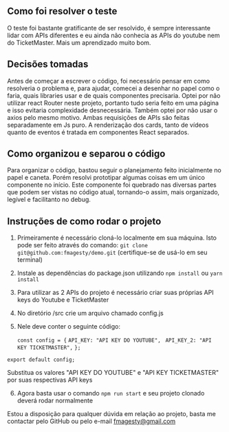 ## Como foi resolver o teste

O teste foi bastante gratificante de ser resolvido, é sempre interessante lidar com APIs diferentes e eu ainda não conhecia as APIs do youtube nem do TicketMaster. Mais um aprendizado muito bom.

## Decisões tomadas

Antes de começar a escrever o código, foi necessário pensar em como resolveria o problema e, para ajudar, comecei a desenhar no papel como o faria, quais libraries usar e de quais componentes precisaria. Optei por não utilizar react Router neste projeto, portanto tudo seria feito em uma página e isso evitaria complexidade desnecessária. Também optei por não usar o axios pelo mesmo motivo. Ambas requisições de APIs são feitas separadamente em Js puro. A renderização dos cards, tanto de vídeos quanto de eventos é tratada em componentes React separados.

## Como organizou e separou o código

Para organizar o código, bastou seguir o planejamento feito inicialmente no papel e caneta. Porém resolvi prototipar algumas coisas em um único componente no início. Este componente foi quebrado nas diversas partes que podem ser vistas no código atual, tornando-o assim, mais organizado, legível e facilitanto no debug.

## Instruções de como rodar o projeto

1. Primeiramente é necessário cloná-lo localmente em sua máquina. Isto pode ser feito através do comando: `git clone git@github.com:fmagesty/demo.git` (certifique-se de usá-lo em seu terminal)
2. Instale as dependências do package.json utilizando `npm install` ou `yarn install`
3. Para utilizar as 2 APIs do projeto é necessário criar suas próprias API keys do Youtube e TicketMaster
4. No diretório /src crie um arquivo chamado config.js
5. Nele deve conter o seguinte código:

   `const config = {`
   `API_KEY: "API KEY DO YOUTUBE",`
   ` API_KEY_2: "API KEY TICKETMASTER",`
   `};`

`export default config;`

Substitua os valores "API KEY DO YOUTUBE" e "API KEY TICKETMASTER" por suas respectivas API keys

6. Agora basta usar o comando `npm run start` e seu projeto clonado deverá rodar normalmente

Estou a disposição para qualquer dúvida em relação ao projeto, basta me contactar pelo GitHub ou pelo e-mail fmagesty@gmail.com
